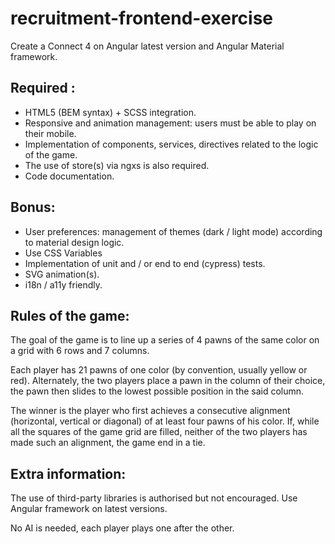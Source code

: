 # recruitment-frontend-exercise

Create a Connect 4 on Angular latest version and Angular Material framework.

## Required : 
- HTML5 (BEM syntax) + SCSS integration.
- Responsive and animation management: users must be able to play on their mobile.
- Implementation of components, services, directives related to the logic of the game.
- The use of store(s) via ngxs is also required.
- Code documentation.
  
## Bonus:
- User preferences: management of themes (dark / light mode) according to material design logic.
- Use CSS Variables
- Implementation of unit and / or end to end (cypress) tests.
- SVG animation(s).
- i18n / a11y friendly.
  
## Rules of the game:
The goal of the game is to line up a series of 4 pawns of the same color on a grid with 6 rows and 7 columns.

Each player has 21 pawns of one color (by convention, usually yellow or red). Alternately, the two players place a pawn in the column of their choice, the pawn then slides to the lowest possible position in the said column.

The winner is the player who first achieves a consecutive alignment (horizontal, vertical or diagonal) of at least four pawns of his color. If, while all the squares of the game grid are filled, neither of the two players has made such an alignment, the game end in a tie.

## Extra information:

The use of third-party libraries is authorised but not encouraged.
Use Angular framework on latest versions.

No AI is needed, each player plays one after the other.
